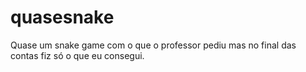 # quasesnake
Quase um snake game com o que o professor pediu mas no final das contas fiz só o que eu consegui.
